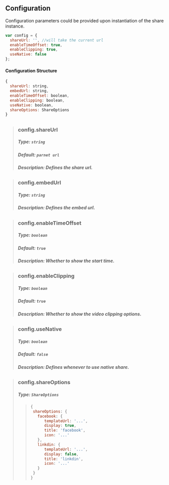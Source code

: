 ## Configuration

Configuration parameters could be provided upon instantiation of the share instance.

```js
var config = {
  shareUrl: '', //will take the current url
  enableTimeOffset: true,
  enableClipping: true,
  useNative: false
};
```

#### Configuration Structure

```js
{
  shareUrl: string,
  embedUrl: string,
  enableTimeOffset: boolean,
  enableClipping: boolean,
  useNative: boolean,
  shareOptions: ShareOptions
}
```

##

> ### config.shareUrl
>
> ##### Type: `string`
>
> ##### Default: `parnet url`
>
> ##### Description: Defines the share url.

##

> ### config.embedUrl
>
> ##### Type: `string`
>
> ##### Description: Defines the embed url.

##
> ### config.enableTimeOffset
>
> ##### Type: `boolean`
>
> ##### Default: `true`
>
> ##### Description: Whether to show the start time.

##

##
> ### config.enableClipping
>
> ##### Type: `boolean`
>
> ##### Default: `true`
>
> ##### Description: Whether to show the video clipping options.

##

> ### config.useNative
>
> ##### Type: `boolean`
>
> ##### Default: `false`
>
> ##### Description: Defines whenever to use native share.

##

> ### config.shareOptions
>
> ##### Type: `ShareOptions`
>
> > ```js
> > {
> >  shareOptions: {
> >    facebook: {
> >       templateUrl: '...',
> >       display: true,
> >       title: 'facebook',
> >       icon: '...'
> >    },
> >    linkdin: {
> >       templateUrl: '...',
> >       display: false,
> >       title: 'linkdin',
> >       icon: '...'
> >    }
> >  }
> > }
> > ```

